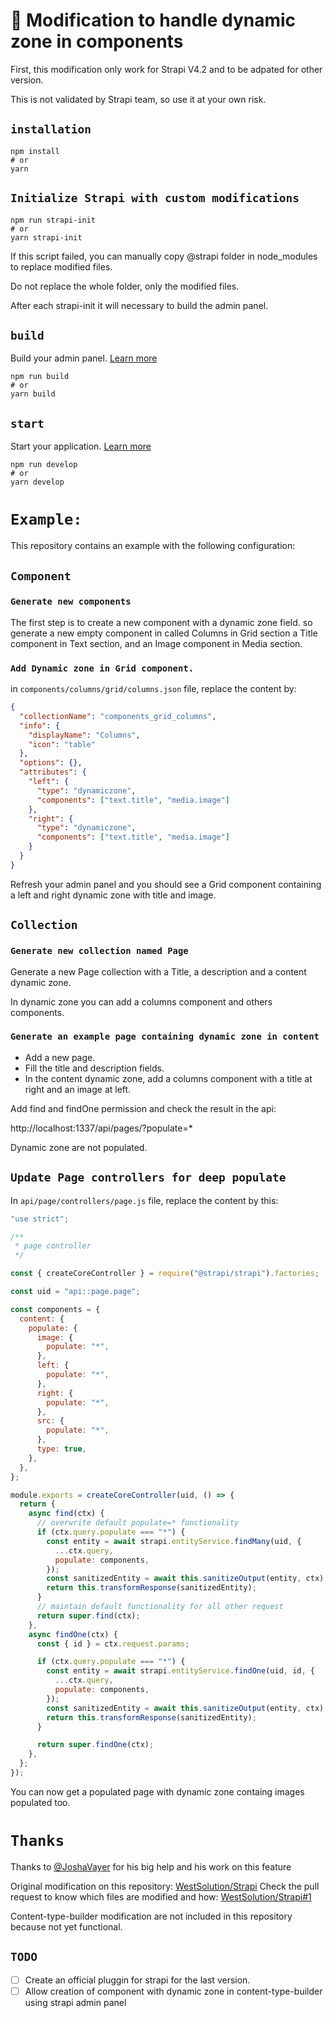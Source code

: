 # 🚀 Modification to handle dynamic zone in components

First, this modification only work for Strapi V4.2 and to be adpated for other version.

This is not validated by Strapi team, so use it at your own risk.

## `installation`

```
npm install
# or
yarn
```

## `Initialize Strapi with custom modifications`

```
npm run strapi-init
# or
yarn strapi-init
```

If this script failed, you can manually copy @strapi folder in node_modules to replace modified files.

Do not replace the whole folder, only the modified files.

After each strapi-init it will necessary to build the admin panel.

## `build`

Build your admin panel. [Learn more](https://docs.strapi.io/developer-docs/latest/developer-resources/cli/CLI.html#strapi-build)

```
npm run build
# or
yarn build
```

## `start`

Start your application. [Learn more](https://docs.strapi.io/developer-docs/latest/developer-resources/cli/CLI.html#strapi-start)

```
npm run develop
# or
yarn develop
```

# `Example: `

This repository contains an example with the following configuration:

## `Component`

### `Generate new components`

The first step is to create a new component with a dynamic zone field.
so generate a new empty component in called Columns in Grid section a Title component in Text section, and an Image component in Media section.

### `Add Dynamic zone in Grid component.`

in `components/columns/grid/columns.json` file, replace the content by:

```json
{
  "collectionName": "components_grid_columns",
  "info": {
    "displayName": "Columns",
    "icon": "table"
  },
  "options": {},
  "attributes": {
    "left": {
      "type": "dynamiczone",
      "components": ["text.title", "media.image"]
    },
    "right": {
      "type": "dynamiczone",
      "components": ["text.title", "media.image"]
    }
  }
}
```

Refresh your admin panel and you should see a Grid component containing a left and right dynamic zone with title and image.

## `Collection`

### `Generate new collection named Page`

Generate a new Page collection with a Title, a description and a content dynamic zone.

In dynamic zone you can add a columns component and others components.

### `Generate an example page containing dynamic zone in content`

- Add a new page.
- Fill the title and description fields.
- In the content dynamic zone, add a columns component with a title at right and an image at left.

Add find and findOne permission and check the result in the api:

http://localhost:1337/api/pages/?populate=\*

Dynamic zone are not populated.

## `Update Page controllers for deep populate`

In `api/page/controllers/page.js` file, replace the content by this:

```js
"use strict";

/**
 * page controller
 */

const { createCoreController } = require("@strapi/strapi").factories;

const uid = "api::page.page";

const components = {
  content: {
    populate: {
      image: {
        populate: "*",
      },
      left: {
        populate: "*",
      },
      right: {
        populate: "*",
      },
      src: {
        populate: "*",
      },
      type: true,
    },
  },
};

module.exports = createCoreController(uid, () => {
  return {
    async find(ctx) {
      // overwrite default populate=* functionality
      if (ctx.query.populate === "*") {
        const entity = await strapi.entityService.findMany(uid, {
          ...ctx.query,
          populate: components,
        });
        const sanitizedEntity = await this.sanitizeOutput(entity, ctx);
        return this.transformResponse(sanitizedEntity);
      }
      // maintain default functionality for all other request
      return super.find(ctx);
    },
    async findOne(ctx) {
      const { id } = ctx.request.params;

      if (ctx.query.populate === "*") {
        const entity = await strapi.entityService.findOne(uid, id, {
          ...ctx.query,
          populate: components,
        });
        const sanitizedEntity = await this.sanitizeOutput(entity, ctx);
        return this.transformResponse(sanitizedEntity);
      }

      return super.findOne(ctx);
    },
  };
});
```

You can now get a populated page with dynamic zone containg images populated too.

# `Thanks`

Thanks to [@JoshaVayer](https://github.com/joshuaVayer) for his big help and his work on this feature

Original modification on this repository: [WestSolution/Strapi](https://github.com/West-Solutions/strapi/tree/feature/handle-dynamic-zone-in-components)
Check the pull request to know which files are modified and how: [WestSolution/Strapi#1](https://github.com/West-Solutions/strapi/pull/1)

Content-type-builder modification are not included in this repository because not yet functional.

## `TODO`

- [ ] Create an official pluggin for strapi for the last version.
- [ ] Allow creation of component with dynamic zone in content-type-builder using strapi admin panel
